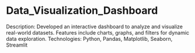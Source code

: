 # Data_Visualization_Dashboard
Description: Developed an interactive dashboard to analyze and visualize real-world datasets. Features include charts, graphs, and filters for dynamic data exploration. Technologies: Python, Pandas, Matplotlib, Seaborn, Streamlit
